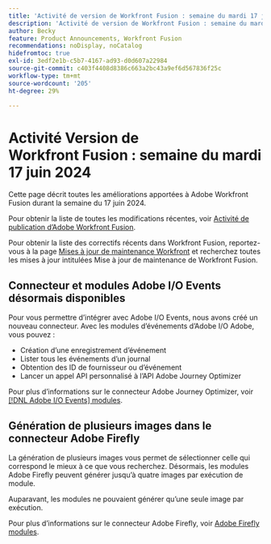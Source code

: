 ```yaml
---
title: 'Activité de version de Workfront Fusion : semaine du mardi 17 juin 2024'
description: 'Activité de version de Workfront Fusion : semaine du mardi 17 juin 2024'
author: Becky
feature: Product Announcements, Workfront Fusion
recommendations: noDisplay, noCatalog
hidefromtoc: true
exl-id: 3edf2e1b-c5b7-4167-ad93-d0d607a22984
source-git-commit: c403f4408d8386c663a2bc43a9ef6d567836f25c
workflow-type: tm+mt
source-wordcount: '205'
ht-degree: 29%

---
```


# Activité Version de Workfront Fusion : semaine du mardi 17 juin 2024

Cette page décrit toutes les améliorations apportées à Adobe Workfront Fusion durant la semaine du 17 juin 2024.

Pour obtenir la liste de toutes les modifications récentes, voir [Activité de publication d’Adobe Workfront Fusion](../../../product-announcements/product-releases/fusion-release-activity/fusion-release-activity.md).

Pour obtenir la liste des correctifs récents dans Workfront Fusion, reportez-vous à la page [Mises à jour de maintenance Workfront](https://experienceleague.adobe.com/docs/workfront-known-issues/releases/current-updates.html?lang=fr) et recherchez toutes les mises à jour intitulées Mise à jour de maintenance de Workfront Fusion.

## Connecteur et modules Adobe I/O Events désormais disponibles

Pour vous permettre d’intégrer avec Adobe I/O Events, nous avons créé un nouveau connecteur. Avec les modules d’événements d’Adobe I/O Adobe, vous pouvez :

* Création d’une enregistrement d’événement
* Lister tous les événements d’un journal
* Obtention des ID de fournisseur ou d’événement
* Lancer un appel API personnalisé à l’API Adobe Journey Optimizer

Pour plus d’informations sur le connecteur Adobe Journey Optimizer, voir [[!DNL Adobe I/O Events] modules](/help/quicksilver/workfront-fusion/apps-and-their-modules/adobe-io-events-modules.md).

## Génération de plusieurs images dans le connecteur Adobe Firefly

La génération de plusieurs images vous permet de sélectionner celle qui correspond le mieux à ce que vous recherchez. Désormais, les modules Adobe Firefly peuvent générer jusqu’à quatre images par exécution de module.

Auparavant, les modules ne pouvaient générer qu’une seule image par exécution.

Pour plus d’informations sur le connecteur Adobe Firefly, voir [Adobe Firefly modules](/help/quicksilver/workfront-fusion/apps-and-their-modules/adobe-firefly-modules.md).
